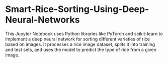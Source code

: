 # Smart-Rice-Sorting-Using-Deep-Neural-Networks
 This Jupyter Notebook uses Python libraries like PyTorch and scikit-learn to implement a deep neural network for sorting different varieties of rice based on images. It processes a rice image dataset, splits it into training and test sets, and uses the model to predict the type of rice from a given image.
